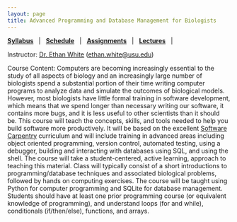 ```yaml
---
layout: page
title: Advanced Programming and Database Management for Biologists
---
```


**[Syllabus](http://www.programmingforbiologists.org/syllabus-advanced)**   |  
**[Schedule](schedule-advanced)**   |  
**[Assignments](assignments-advanced)**   |  
**[Lectures](lectures-adv)**   |  


Instructor: [Dr. Ethan White](http://whitelab.weecology.org)
(ethan.white@usu.edu)

Course Content: Computers are becoming increasingly essential to the study of
all aspects of biology and an increasingly large number of biologists spend a
substantial portion of their time writing computer programs to analyze data and
simulate the outcomes of biological models.  However, most biologists have
little formal training in software development, which means that we spend longer
than necessary writing our software, it contains more bugs, and it is less
useful to other scientists than it should be. This course will teach the
concepts, skills, and tools needed to help you build software more productively.
It will be based on the excellent
[Software Carpentry](http://software-carpentry.org/) curriculum and will include
training in advanced areas including object oriented programming, version
control, automated testing, using a debugger, building and interacting with
databases using SQL, and using the shell. The course will take a
student-centered, active learning, approach to teaching this material. Class
will typically consist of a short introductions to programming/database
techniques and associated biological problems, followed by hands on computing
exercises. The course will be taught using Python for computer programming and
SQLite for database management. Students should have at least one prior
programming course (or equivalent knowledge of programming), and understand
loops (for and while), conditionals (if/then/else), functions, and arrays.
